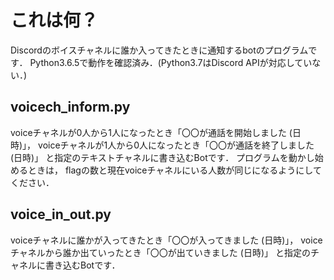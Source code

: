 # これは何？
Discordのボイスチャネルに誰か入ってきたときに通知するbotのプログラムです．
Python3.6.5で動作を確認済み．(Python3.7はDiscord APIが対応していない．)
## voicech_inform.py
voiceチャネルが0人から1人になったとき「〇〇が通話を開始しました (日時)」，
voiceチャネルが1人から0人になったとき「〇〇が通話を終了しました (日時)」
と指定のテキストチャネルに書き込むBotです．
プログラムを動かし始めるときは，
flagの数と現在voiceチャネルにいる人数が同じになるようにしてください．
## voice_in_out.py
voiceチャネルに誰かが入ってきたとき「〇〇が入ってきました (日時)」，
voiceチャネルから誰か出ていったとき「〇〇が出ていきました (日時)」
と指定のチャネルに書き込むBotです．